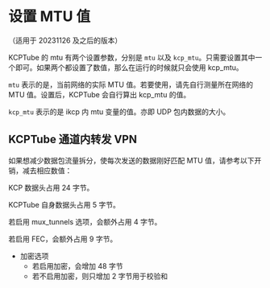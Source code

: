 # 设置 MTU 值

（适用于 20231126 及之后的版本）

KCPTube 的 mtu 有两个设置参数，分别是 `mtu` 以及 `kcp_mtu`。只需要设置其中一个即可。如果两个都设置了数值，那么在运行的时候就只会使用 kcp_mtu。

`mtu` 表示的是，当前网络的实际 MTU 值。若要使用，请先自行测量所在网络的 MTU 值。设置后，KCPTube 会自行算出 kcp_mtu 的值。

`kcp_mtu` 表示的是 ikcp 内 mtu 变量的值。亦即 UDP 包内数据的大小。

## KCPTube 通道内转发 VPN

如果想减少数据包流量拆分，使每次发送的数据刚好匹配 MTU 值，请参考以下开销，减去相应数值：

KCP 数据头占用 24 字节。

KCPTube 自身数据头占用 5 字节。

若启用 mux_tunnels 选项，会额外占用 4 字节。

若启用 FEC，会额外占用 9 字节。

- 加密选项
    - 若启用加密，会增加 48 字节
    - 若不启用加密，则只增加 2 字节用于校验和

